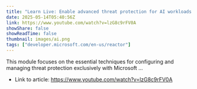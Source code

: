 ```yaml
---
title: "Learn Live: Enable advanced threat protection for AI workloads with Microsoft Defender for Cloud"
date: 2025-05-14T05:40:56Z
link: https://www.youtube.com/watch?v=lzG8c9rFV0A
showShare: false
showReadTime: false
thumbnail: images/ai.png
tags: ["developer.microsoft.com/en-us/reactor"]
---
```

This module focuses on the essential techniques for configuring and managing threat protection exclusively with Microsoft ...

- Link to article: https://www.youtube.com/watch?v=lzG8c9rFV0A